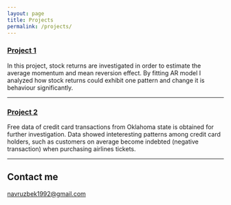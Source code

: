 ```yaml
---
layout: page
title: Projects
permalink: /projects/
---
```


### [Project 1](/projects/first_project.html) 

In this project, stock returns are investigated in order to estimate the average momentum and mean reversion effect. By fitting AR model I analyzed how stock returns could exhibit one pattern and change it is behaviour significantly. 

***

### [Project 2](/projects/second_project.html) 

Free data of credit card transactions from Oklahoma state is obtained for further investigation. Data showed inteteresting patterns among credit card holders, such as customers on average become indebted (negative transaction) when purchasing airlines tickets. 

***


## Contact me

[navruzbek1992@gmail.com](mailto:navruzbek1992@gmail.com)
